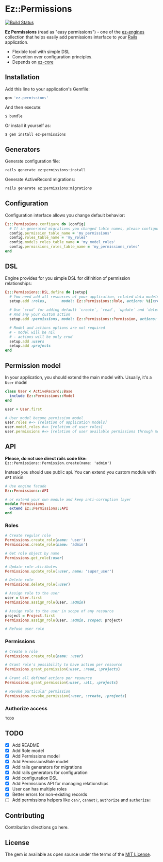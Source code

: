# Ez::Permissions

[![Build Status](https://travis-ci.org/ez-engines/ez-permissions.svg?branch=master)](https://travis-ci.org/ez-engines/ez-permissions)

**Ez Permissions** (read as "easy permissions") - one of the [ez-engines](https://github.com/ez-engines) collection that helps easily add permissions interface to your [Rails](http://rubyonrails.org/) application.

- Flexible tool with simple DSL
- Convetion over configuration principles.
- Depends on [ez-core](https://github.com/ez-engines/ez-core)

## Installation
Add this line to your application's Gemfile:

```ruby
gem 'ez-permissions'
```

And then execute:
```bash
$ bundle
```

Or install it yourself as:
```bash
$ gem install ez-permissions
```

## Generators

Generate configuration file:
```bash
rails generate ez:permissions:install
```

Generate ActiveRecord migrations:
```bash
rails generate ez:permissions:migrations
```

## Configuration

Configuration interface allows you change default behavior:
```ruby
Ez::Permissions.configure do |config|
  # If in generated migrations you changed table names, please configure them here:
  config.permission_table_name = 'my_permissions'
  config.roles_table_name = 'my_roles'
  config.models_roles_table_name = 'my_model_roles'
  config.permissions_roles_table_name = 'my_permissions_roles'
end
```

## DSL

Engine provides for you simple DSL for difinition of permission relationships:
```ruby
Ez::Permissions::DSL.define do |setup|
  # You need add all resources of your application, related data models and possible actions
  setup.add :roles,       model: Ez::Permissions::Role, actions: %i[create read]

  # Use `crud` for adding default `create`, `read`, `update` and `delete` actions
  # And any your custom action
  setup.add :permissions, model: Ez::Permissions::Permission, actions: %i[crud custom]

  # Model and actions options are not required
  # - model will be nil
  # - actions will be only crud
  setup.add :users
  setup.add :projects
end
```

## Permission model

In your application, you should extend the main model with. Usually, it's a `User` model
```ruby
class User < ActiveRecord::Base
  include Ez::Permissions::Model
end

user = User.first

# User model become permission model
user.roles #=> [relation of application models]
user.model_roles #=> [relation of user roles]
user.permissions #=> [relation of user available permissions through model_roles]
```

## API

**Please, do not use direct rails code like:** `Ez::Permissions::Permission.create(name: 'admin')`

Instead you should use public api. You can extend you custom module with `API` mixin
```ruby
# Use engine facade
Ez::Permissions::API

# or extend your own module and keep anti-corruption layer
module Permissions
  extend Ez::Permissions::API
end
```

### Roles
```ruby
# Create regular role
Permissions.create_role(name: 'user')
Permissions.create_role(name: 'admin')

# Get role object by name
Permissions.get_role(:user)

# Update role attributes
Permissions.update_role(:user, name: 'super_user')

# Delete role
Permissions.delete_role(:user)

# Assign role to the user
user = User.first
Permissions.assign_role(user, :admin)

# Assign role to the user in scope of any resource
project = Project.first
Permissions.assign_role(user, :admin, scoped: project)

# Refuse user role
```

### Permissions
```ruby
# Create a role
Permissions.create_role(name: :user)

# Grant role's possibility to have action per resource
Permissions.grant_permission(:user, :read, :projects)

# Grant all defined actions per resource
Permissions.grant_permission(:user, :all, :projects)

# Revoke particular permission
Permissions.revoke_permission(:user, :create, :projects)
```

### Authorize access
`TODO`

## TODO
- [x] Add README
- [x] Add Role model
- [x] Add Permissions model
- [x] Add PermissionsRole model
- [x] Add rails generators for migrations
- [x] Add rails generators for configuration
- [x] Add configuration DSL
- [x] Add Permissions API for managing relationships
- [x] User can has multiple roles
- [x] Better errors for non-existing records
- [ ] Add permissions helpers like `can?`, `cannot?`, `authorize` and `authorize!`

## Contributing
Contribution directions go here.

## License
The gem is available as open source under the terms of the [MIT License](https://opensource.org/licenses/MIT).
